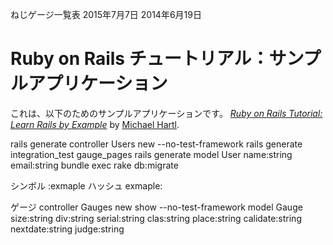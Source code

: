 ねじゲージ一覧表
2015年7月7日
2014年6月19日 

# Ruby on Rails チュートリアル：サンプルアプリケーション

これは、以下のためのサンプルアプリケーションです。
[*Ruby on Rails Tutorial: Learn Rails by Example*](http://railstutorial.jp/)
by [Michael Hartl](http://michaelhartl.com/).


rails generate controller Users new --no-test-framework
rails generate integration_test gauge_pages
rails generate model User name:string email:string
bundle exec rake db:migrate

シンボル  :exmaple
ハッシュ   exmaple:

ゲージ
controller Gauges new show --no-test-framework
model Gauge size:string div:string serial:string clas:string place:string calidate:string nextdate:string judge:string

